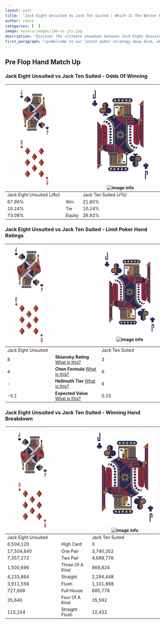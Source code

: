 ```yaml
---
layout: post
title:  "Jack Eight Unsuited Vs Jack Ten Suited | Which Is The Better Hand In Poker? A Complete Guide"
author: reece
categories: [  ]
image: assets/images/j8o-vs-jts.jpg
description: "Discover the ultimate showdown between Jack Eight Unsuited and Jack Ten Suited in poker! Uncover the odds, strategies, and scenarios where one hand triumphs over the other. Get ready to up your poker game with this thrilling analysis."
first_paragraph: "<p>Welcome to our latest poker strategy deep dive, where we're pitting two distinct hands against each other in a high-stakes showdown: Jack Eight Unsuited vs Jack Ten Suited.</p><p>In the dynamic world of poker, every decision counts, and knowing which hand holds the upper hand is key to your success at the table.</p><p>In this article, we'll dissect these two hands, explore the scenarios where one dominates the other, and equip you with the knowledge to make strategic choices that can tip the odds in your favor.</p><p>Get ready to unravel the intriguing dynamics of these poker hands and elevate your game to new heights.</p>"
---
```




[comment]: # (sp0)

## Pre Flop Hand Match Up

<div class="table hand-ratings" markdown="1"> 



### Jack Eight Unsuited vs Jack Ten Suited - Odds Of Winning


    
| ![image info](assets/images/hand1/J.png) ![image info](assets/images/hand1/8o.png) |  | ![image info](assets/images/hand2/J.png) ![image info](assets/images/hand2/Ts.png) |
| -------- | -------- | -------- |
| Jack Eight Unsuited (J8o) |  | Jack Ten Suited (JTs) |
| 67.96% | Win | 21.80% |
| 10.24% | Tie | 10.24% |
| 73.08% | Equity | 26.92% |




[comment]: # (sp1)



### Jack Eight Unsuited vs Jack Ten Suited - Limit Poker Hand Ratings


    
| ![image info](assets/images/hand1/J.png) ![image info](assets/images/hand1/8o.png) |  | ![image info](assets/images/hand2/J.png) ![image info](assets/images/hand2/Ts.png) |
| -------- | -------- | -------- |
| Jack Eight Unsuited |  | Jack Ten Suited |
| 8 | **Sklansky Rating** [What is this?](/sklansky-rating-explained) | 3 |
| 4 | **Chen Formula** [What is this?](/chen-formula-explained) | 6 |
| - | **Hellmuth Tier** [What is this?](/Hellmuth-tier-explained) | 6 |
| -0.1 | **Expected Value** [What is this?](/expected-value-explained) | 0.15 |




[comment]: # (sp2)



### Jack Eight Unsuited vs Jack Ten Suited - Winning Hand Breakdown


    
| ![image info](assets/images/hand1/J.png) ![image info](assets/images/hand1/8o.png) |  | ![image info](assets/images/hand2/J.png) ![image info](assets/images/hand2/Ts.png) |
| -------- | -------- | -------- |
| Jack Eight Unsuited |  | Jack Ten Suited |
| 6,504,120 | High Card | 0 |
| 17,504,640 | One Pair | 3,740,352 |
| 7,357,272 | Two Pair | 4,699,776 |
| 1,500,696 | Three Of A Kind | 868,824 |
| 4,233,864 | Straight | 2,294,448 |
| 3,911,556 | Flush | 1,101,888 |
| 727,668 | Full House | 685,776 |
| 35,640 | Four Of A Kind | 35,592 |
| 115,104 | Straight Flush | 12,432 |




[comment]: # (sp3)



</div>

[comment]: # (sp4)



[comment]: # (sp5)


